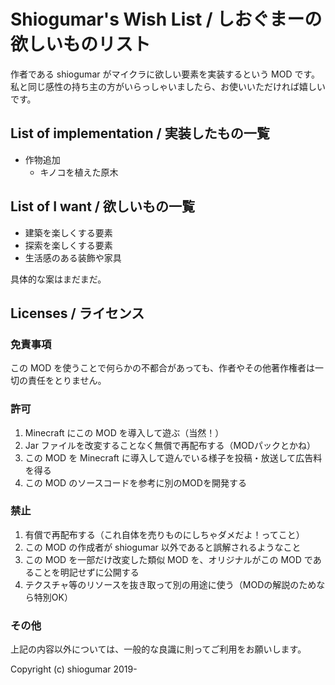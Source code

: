# Shiogumar's Wish List / しおぐまーの欲しいものリスト
作者である shiogumar がマイクラに欲しい要素を実装するという MOD です。
私と同じ感性の持ち主の方がいらっしゃいましたら、お使いいただければ嬉しいです。

## List of implementation / 実装したもの一覧
* 作物追加
  * キノコを植えた原木
  
## List of I want / 欲しいもの一覧
* 建築を楽しくする要素
* 探索を楽しくする要素
* 生活感のある装飾や家具


具体的な案はまだまだ。

## Licenses / ライセンス

### 免責事項
この MOD を使うことで何らかの不都合があっても、作者やその他著作権者は一切の責任をとりません。

### 許可
1. Minecraft にこの MOD を導入して遊ぶ（当然！） 
2. Jar ファイルを改変することなく無償で再配布する（MODパックとかね）
3. この MOD を Minecraft に導入して遊んでいる様子を投稿・放送して広告料を得る
4. この MOD のソースコードを参考に別のMODを開発する

### 禁止
1. 有償で再配布する（これ自体を売りものにしちゃダメだよ！ってこと）
2. この MOD の作成者が shiogumar 以外であると誤解されるようなこと
3. この MOD を一部だけ改変した類似 MOD を、オリジナルがこの MOD であることを明記せずに公開する
4. テクスチャ等のリソースを抜き取って別の用途に使う（MODの解説のためなら特別OK）

### その他
上記の内容以外については、一般的な良識に則ってご利用をお願いします。

Copyright (c) shiogumar 2019-
